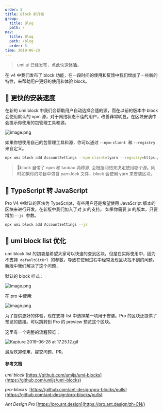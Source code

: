 ```yaml
---
order: 5
title: Block 新升级
group:
  title: Blog
  path: /
nav:
  title: Blog
  path: /blog
  order: 3
time: 2019-06-28
---
```


> umi ui 已经发布，点此快速[体验](https://umijs.org/zh/guide/umi-ui.html)。

在 v4 中我们发布了 block 功能，在一段时间的使用和反馈中我们增加了一些新的特性，来帮助用户更好的使用和体验 block。

## 🚀 更快的安装速度

在新的 umi block 中我们会帮助用户自动选择合适的源，而在以前的版本中 block 会使用默认的 npm 源，对于网络状态不佳的用户，改善非常明显。在区块安装中会提示你使用的包管理工具和源。

![image.png](https://gw.alipayobjects.com/zos/antfincdn/bIMTQS7Enp/1561711640885-9978d8b0-bd9b-4ca8-936d-8295c93aaf6e.png)

如果你想使用自己的包管理工具和源，你可以通过 `--npm-client`  和 `--registry`  来自定义。

```bash
npx umi block add AccountSettings --npm-client=tyarn --registry=https://registry.npm.taobao.org
```

> 🌟block 自带了 npm 和 taobao 两种源, 会根据网络来决定使用哪个源。同时如果你的项目中包含 yarn.lock 文件，block 会使用 yarn 来安装区块。

## 🌟 TypeScript 转 JavaScript

Pro V4 中默认的区块为 TypeScript，有些用户还是希望使用 JavaScript 版本的区块来进行开发。在新版中我们加入了对 js 的支持。 如果你需要 js 的版本，只要增加 `--js`  参数。

```bash
npx umi block add AccountSettings --js
```

## 💄 umi block list 优化

umi block list 的初衷是希望大家可以快速的查到区块，但是在实际使用中，因为不支持  `defaultGitUrl`  的参数，导致在使用过程中经常发现区块找不到的问题。新版中我们解决了这个问题，

默认的 block 样式：

![image.png](https://gw.alipayobjects.com/zos/antfincdn/NtVIEG5%26Dl/1561713171094-78254575-b36c-4fab-b56a-f969984d4891.png)

在 pro 中使用:

![image.png](https://gw.alipayobjects.com/zos/antfincdn/x4QZO%24Ubyh/1561713223131-f7111829-e270-4569-b5ac-8e8585581b96.png)

为了提供更好的体验，现在支持 list 中选择某一项用于安装。Pro 的区块还提供了预览的链接。可以跳转到 Pro 的 preview 预览这个区块。

这里有一个完整的流程预览：

![Kapture 2019-06-28 at 17.25.12.gif](https://gw.alipayobjects.com/zos/antfincdn/l77kvH708D/Kapture%2525202019-06-28%252520at%25252017.25.12.gif)

最后欢迎使用，提交问题，PR。

#### 参考文档

_umi block_ [https://github.com/umijs/umi-blocks](https://github.com/umijs/umi-blocks)

*pro-blocks*  [https://github.com/ant-design/pro-blocks/pulls](https://github.com/ant-design/pro-blocks/pulls)

_Ant Design Pro_ [https://pro.ant.design](https://pro.ant.design/zh-CN/)
